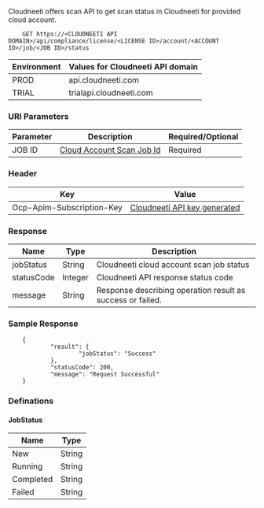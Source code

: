 Cloudneeti offers scan API to get scan status in Cloudneeti for provided cloud account.

        GET https://<CLOUDNEETI API DOMAIN>/api/compliance/license/<LICENSE ID>/account/<ACCOUNT ID>/job/<JOB ID>/status


| Environment	| Values for Cloudneeti API domain     |
|---------------|--------------------------------------|
| PROD 	        |   api.cloudneeti.com                 |
| TRIAL 	| trialapi.cloudneeti.com              |


### URI Parameters 

| Parameter           |           Description                                |           Required/Optional  |
|-----------|----------------------------------------------------------------|----------------------------|
| JOB ID     |          [Cloud Account Scan Job Id](#account-id)              | Required|


### Header

| Key	        | Value                                |
|---------------|--------------------------------------|
| Ocp-Apim-Subscription-Key 	| [Cloudneeti API key generated](../../administratorGuide/configureCloudneetiAPIAccess/)             |


### Response

| Name           |           Type       |          Description  |
|----------------|----------------------|-----------------------|
| jobStatus	 |           String     | Cloudneeti cloud account scan job status       |
| statusCode |     Integer      | Cloudneeti API response status code      |
| message	 |           String     | Response describing operation result as success or failed.      |


<!-- ### Examples

#### Sample Request

        GET https://api.cloudneeti.com/api/compliance/jobId/7b227c87-2fb2-4fe4-bbab-c7318de12f5e/scanStatus -->


### Sample Response

        {
                "result": {
                        "jobStatus": "Success"
                },
                "statusCode": 200,
                "message": "Request Successful"
        }

### Definations

#### JobStatus
| Name           |           Type       |
|----------------|----------------------|
| New            |      String          |
| Running	 |      String          |
| Completed      |      String          |
| Failed         |      String          |